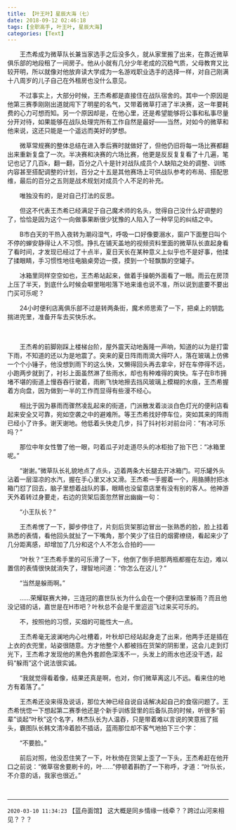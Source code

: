 ```yaml
---
title: 【叶王叶】星辰大海（七）
date: 2018-09-12 02:46:18
tags: [全职高手, 叶王叶, 星辰大海]
categories: [Text]
---
```


<p dir="ltr"  >　　王杰希成为微草队长兼当家选手之后没多久，就从家里搬了出来，在靠近微草俱乐部的地段租了一间房子。他从小就有几分少年老成的沉稳气质，父母教育又比较开明，所以就像对他放弃读大学成为一名游戏职业选手的选择一样，对自己刚满十八周岁的儿子自己在外租房也没什么意见。</p> 
<p dir="ltr"  >　　不过事实上，大部分时候，王杰希都是直接住在战队宿舍的。其中一个原因是他第三赛季刚刚出道就闯下了明星的名气，又带着微草打进了半决赛，这一年要耗费的心力可想而知。另一个原因却是，在他心里，还是希望能够将公事和私事尽量分开对待，如果能够在战队处理完所有工作自然是最好——当然，对如今的微草和他来说，这还只能是一个遥远而美好的梦想。</p> 
<p dir="ltr"  >　　微草常规赛的整体总结在进入季后赛时就做好了，但他仍旧将每一场比赛都翻出来重新复盘了一次。半决赛和决赛的六场比赛，他更是反反复复看了十几遍，笔记也记了几百k，翻一翻，百分之八十是针对战队成员个人缺陷之处的调整、训练内容甚至搭配调整的计划，百分之十五是其他赛场上可供战队参考的布局、搭配思维，最后的百分之五则是战术规划对成员个人不足的补充。</p> 
<p dir="ltr"  >　　唯独没有的，是对自己打法的反思。</p> 
<p dir="ltr"  >　　但这不代表王杰希已经满足于自己魔术师的名头，觉得自己没什么好调整的了，恰恰是因为这个一向做事果断很少犹豫的人陷入了一种罕见的纠结之中。</p> 
<p dir="ltr"  >　　B市白天的干热入夜转为潮闷湿气，呼吸一口好像要溺水，窗户下面整日叫个不停的蝉安静得让人不习惯。挣扎在铺天盖地的视频资料里面的微草队长直起身看了看时间，才发现已经过了十点半，夏日天长在某种意义上似乎也不是好事，他揉了揉眼睛，手习惯性地往电脑桌旁边一摸，摸到一个轻飘飘的空罐子。</p> 
<p dir="ltr"  >　　冰箱里同样空空如也，王杰希站起来，做着手操朝外面看了一眼。雨云在房顶上压了半天，到底什么时候会噼里啪啦落下地来谁也说不准，所以说到底要不要出门买可乐呢？</p> 
<p dir="ltr"  >　　24小时便利店离俱乐部不过是转两条街，魔术师思索了一下，把桌上的钥匙揣进兜里，准备开车去买快乐水。</p> 
<p dir="ltr"  >　　</p> 
<p dir="ltr"  >　　王杰希的前脚刚踩上楼梯台阶，屋外震天动地轰隆一声响，知道的以为是打雷下雨，不知道的还以为是地震了。突来的夏日阵雨雨滴大得吓人，落在玻璃上仿佛一个个小锤子，他没想到雨下的这么快，又懒得回头再去拿伞，好在车停得不远，小跑两步就到了，衬衫上面虽然淋了些雨水，却也有种难得的爽快。车子在B市拥堵不堪的街道上慢吞吞行驶着，雨刷飞快地擦去挡风玻璃上模糊的水痕，王杰希握着方向盘，因为做到一半的工作而显得有些漫不经心。</p> 
<p dir="ltr"  >　　相比于因为暴雨而骤然凌乱起来的街道，门派散发着淡淡白色灯光的便利店看起来安全又可靠，宛如空袭之中的避难所。等王杰希找好停车位，突如其来的阵雨已经小了许多。谢天谢地。他低着头快走几步，抖了抖衬衫对前台问：“有冰可乐吗？”</p> 
<p dir="ltr"  >　　那位中年女性瞥了他一眼，叼着瓜子对走道尽头的冰柜抬了抬下巴：“冰箱里呢。”</p> 
<p dir="ltr"  >　　“谢谢。”微草队长礼貌地点了点头，迈着两条大长腿去开冰箱门。可乐罐外头沾着一层湿凉的水汽，握在手心里又冰又滑。王杰希一手握着一个，用胳膊肘把冰箱门怼了回去，脑子里想着战队的事，眼睛也没留意店里有没有别的客人。他神游天外着转过身要走，右边的货架后面忽然冒出幽幽一句：</p> 
<p dir="ltr"  >　　“小王队长？”</p> 
<p dir="ltr"  >　　王杰希愣了一下，脚步停住了，片刻后货架那边冒出一张熟悉的脸，脸上挂着熟悉的表情，看他回头就扯了一下嘴角，那个笑少了往日的烟雾缭绕，看起来少了几分距离感，却增加了几分和这个人不怎么合拍的——</p> 
<p dir="ltr"  >　　“叶秋？”王杰希手里的可乐滑了一下，他倒了倒手把那两瓶都握在左边，难以置信的表情很快就消失了，理智地问道：“你怎么在这儿？”</p> 
<p dir="ltr"  >　　“当然是躲雨啊。”</p> 
<p dir="ltr"  >　　……荣耀联赛大神，三连冠的嘉世队长为什么会在一个便利店里躲雨？而且他没记错的话，嘉世是在H市吧？叶秋总不会是千里迢迢飞过来买可乐的。</p> 
<p dir="ltr"  >　　不，按照他的习惯，买烟的可能性大一点。</p> 
<p dir="ltr"  >　　王杰希毫无波澜地内心吐槽着，叶秋却已经站起身走了出来，他两手还是插在上衣的衣兜里，站姿很随意。方才他整个人都被挡在货架的阴影里，这会儿走到灯光下，王杰希才发现他的黑色外套颜色深浅不一，头发上的雨水也还没干透，起码“躲雨”这个说法很实诚。</p> 
<p dir="ltr"  >　　“我就觉得看着像，结果还真是啊，也对，你们微草离这儿不远。看来住的地方有着落了。”</p> 
<p dir="ltr"  >　　王杰希还没来得及说话，那位大神已经自说自话解决起自己的食宿问题了。王杰希恍惚一下想起第二赛季他还是个新手训练营里的后备队员的时候，听很多“前辈”谈起“叶秋”这个名字，林杰队长为人温吞，只是带着难以言说的笑意摇了摇头，霸图队长韩文清冷着脸不插话，蓝雨那位却不客气地拍下三个字：</p> 
<p dir="ltr"  >　　“不要脸。”</p> 
<p dir="ltr"  >　　前后对照，他没忍住笑了一下，叶秋倚在货架上歪了一下头，王杰希赶在他开口之前说：“微草宿舍要刷卡的，叶……”停顿着斟酌了一下称呼，才道：“叶队长，不介意的话，我家也很近。”</p> 
<p dir="ltr"  >&nbsp;</p>

<!-- more -->

---

`2020-03-10 11:34:23` 【蓝舟面馆】 这大概是同乡情缘一线牵？？跨过山河来相见？？？
